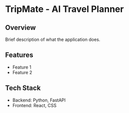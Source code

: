 # TripMate - AI Travel Planner

## Overview
Brief description of what the application does.

## Features
- Feature 1
- Feature 2

## Tech Stack
- Backend: Python, FastAPI
- Frontend: React, CSS

